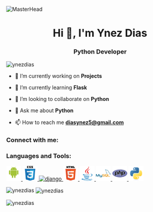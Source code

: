 ![MasterHead]([https://www.paragyte.com/img/React_Banner.png](https://assets.vercel.com/image/upload/contentful/image/e5382hct74si/2EP14mWkbx9sq03nWnRSGT/f1d22d88bb5dde030275f9520c0f2e92/React_YT_Thumbnail.png))

<h1 align="center">Hi 👋, I'm Ynez Dias</h1>
<h3 align="center">Python Developer</h3>

<p align="left"> <img src="https://komarev.com/ghpvc/?username=ynezdias&label=Profile%20views&color=0e75b6&style=flat" alt="ynezdias" /> </p>

- 🔭 I’m currently working on **Projects**

- 🌱 I’m currently learning **Flask**

- 👯 I’m looking to collaborate on **Python**

- 💬 Ask me about **Python**

- 📫 How to reach me **diasynez5@gmail.com**

<h3 align="left">Connect with me:</h3>
<p align="left">
</p>

<h3 align="left">Languages and Tools:</h3>
<p align="left"> <a href="https://developer.android.com" target="_blank" rel="noreferrer"> <img src="https://raw.githubusercontent.com/devicons/devicon/master/icons/android/android-original-wordmark.svg" alt="android" width="40" height="40"/> </a> <a href="https://www.w3schools.com/css/" target="_blank" rel="noreferrer"> <img src="https://raw.githubusercontent.com/devicons/devicon/master/icons/css3/css3-original-wordmark.svg" alt="css3" width="40" height="40"/> </a> <a href="https://www.djangoproject.com/" target="_blank" rel="noreferrer"> <img src="https://cdn.worldvectorlogo.com/logos/django.svg" alt="django" width="40" height="40"/> </a> <a href="https://www.w3.org/html/" target="_blank" rel="noreferrer"> <img src="https://raw.githubusercontent.com/devicons/devicon/master/icons/html5/html5-original-wordmark.svg" alt="html5" width="40" height="40"/> </a> <a href="https://www.java.com" target="_blank" rel="noreferrer"> <img src="https://raw.githubusercontent.com/devicons/devicon/master/icons/java/java-original.svg" alt="java" width="40" height="40"/> </a> <a href="https://www.mysql.com/" target="_blank" rel="noreferrer"> <img src="https://raw.githubusercontent.com/devicons/devicon/master/icons/mysql/mysql-original-wordmark.svg" alt="mysql" width="40" height="40"/> </a> <a href="https://www.php.net" target="_blank" rel="noreferrer"> <img src="https://raw.githubusercontent.com/devicons/devicon/master/icons/php/php-original.svg" alt="php" width="40" height="40"/> </a> <a href="https://www.python.org" target="_blank" rel="noreferrer"> <img src="https://raw.githubusercontent.com/devicons/devicon/master/icons/python/python-original.svg" alt="python" width="40" height="40"/> </a> </p>

<p><img align="left" src="https://github-readme-stats.vercel.app/api/top-langs?username=ynezdias&show_icons=true&locale=en&layout=compact" alt="ynezdias" /></p>

<p>&nbsp;<img align="center" src="https://github-readme-stats.vercel.app/api?username=ynezdias&show_icons=true&locale=en" alt="ynezdias" /></p>

<p><img align="center" src="https://github-readme-streak-stats.herokuapp.com/?user=ynezdias&" alt="ynezdias" /></p>
